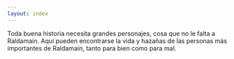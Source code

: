 ```yaml
---
layout: index
---
```


Toda buena historia necesita grandes personajes, cosa que no le falta a Raldamain. Aquí pueden encontrarse la vida y hazañas de las personas más importantes de Raldamain, tanto para bien como para mal.